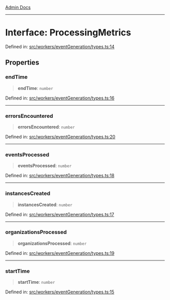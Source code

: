 [Admin Docs](/)

***

# Interface: ProcessingMetrics

Defined in: [src/workers/eventGeneration/types.ts:14](https://github.com/Sourya07/talawa-api/blob/cfbd515d04ffba748b09232a33807f1845dd1878/src/workers/eventGeneration/types.ts#L14)

## Properties

### endTime

> **endTime**: `number`

Defined in: [src/workers/eventGeneration/types.ts:16](https://github.com/Sourya07/talawa-api/blob/cfbd515d04ffba748b09232a33807f1845dd1878/src/workers/eventGeneration/types.ts#L16)

***

### errorsEncountered

> **errorsEncountered**: `number`

Defined in: [src/workers/eventGeneration/types.ts:20](https://github.com/Sourya07/talawa-api/blob/cfbd515d04ffba748b09232a33807f1845dd1878/src/workers/eventGeneration/types.ts#L20)

***

### eventsProcessed

> **eventsProcessed**: `number`

Defined in: [src/workers/eventGeneration/types.ts:18](https://github.com/Sourya07/talawa-api/blob/cfbd515d04ffba748b09232a33807f1845dd1878/src/workers/eventGeneration/types.ts#L18)

***

### instancesCreated

> **instancesCreated**: `number`

Defined in: [src/workers/eventGeneration/types.ts:17](https://github.com/Sourya07/talawa-api/blob/cfbd515d04ffba748b09232a33807f1845dd1878/src/workers/eventGeneration/types.ts#L17)

***

### organizationsProcessed

> **organizationsProcessed**: `number`

Defined in: [src/workers/eventGeneration/types.ts:19](https://github.com/Sourya07/talawa-api/blob/cfbd515d04ffba748b09232a33807f1845dd1878/src/workers/eventGeneration/types.ts#L19)

***

### startTime

> **startTime**: `number`

Defined in: [src/workers/eventGeneration/types.ts:15](https://github.com/Sourya07/talawa-api/blob/cfbd515d04ffba748b09232a33807f1845dd1878/src/workers/eventGeneration/types.ts#L15)
